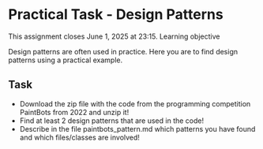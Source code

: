 # Practical Task - Design Patterns    
 
This assignment closes June 1, 2025 at 23:15.
Learning objective

Design patterns are often used in practice. Here you are to find design patterns using a practical example.

## Task

- Download the zip file with the code from the programming competition PaintBots from 2022 and unzip it!
- Find at least 2 design patterns that are used in the code!
- Describe in the file paintbots_pattern.md which patterns you have found and which files/classes are involved!

